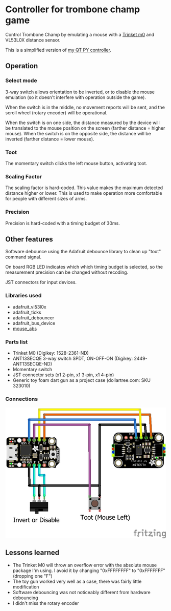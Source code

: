 # Controller for trombone champ game

Control Trombone Champ by emulating a mouse with a [Trinket m0](https://www.adafruit.com/product/3500) and VL53L0X distance sensor.

This is a simplified version of [my QT PY controller](https://github.com/dwesely/trombone_champ_qtpy).

## Operation

### Select mode

3-way switch allows orientation to be inverted, or to disable the mouse emulation (so it doesn't interfere with operation outside the game).

When the switch is in the middle, no movement reports will be sent, and the scroll wheel (rotary encoder) will be operational.

When the switch is on one side, the distance measured by the device will be translated to the mouse position on the screen (farther distance = higher mouse).
When the switch is on the opposite side, the distance will be inverted (farther distance = lower mouse).

### Toot

The momentary switch clicks the left mouse button, activating toot.

### Scaling Factor

The scaling factor is hard-coded. This value makes the maximum detected distance higher or lower. This is used to make operation more comfortable for people with different sizes of arms.

### Precision
Precision is hard-coded with a timing budget of 30ms.

## Other features 

Software debounce using the Adafruit debounce library to clean up "toot" command signal.

On board RGB LED indicates which which timing budget is selected, so the measurement precision can be changed without recoding.

JST connectors for input devices. 

### Libraries used
* adafruit_vl53l0x
* adafruit_ticks
* adafruit_debouncer
* adafruit_bus_device
* [mouse_abs](https://gist.github.com/bitboy85/cdcd0e7e04082db414b5f1d23ab09005)

### Parts list
* Trinket M0 (Digikey: 1528-2361-ND)
* ANT13SECQE 3-way switch SPDT, ON-OFF-ON (Digikey: 2449-ANT13SECQE-ND)
* Momentary switch
* JST connector sets (x1 2-pin, x1 3-pin, x1 4-pin)
* Generic toy foam dart gun as a project case (dollartree.com: SKU 323010)

### Connections
![Fritzing representation of parts and connections](trombone_champ_trinket_m0_bb.png)

## Lessons learned
* The Trinket M0 will throw an overflow error with the absolute mouse package I'm using. I avoid it by changing "0xFFFFFFFF" to "0xFFFFFFF" (dropping one "F")
* The toy gun worked very well as a case, there was fairly little modification
* Software debouncing was not noticeably different from hardware debouncing
* I didn't miss the rotary encoder
